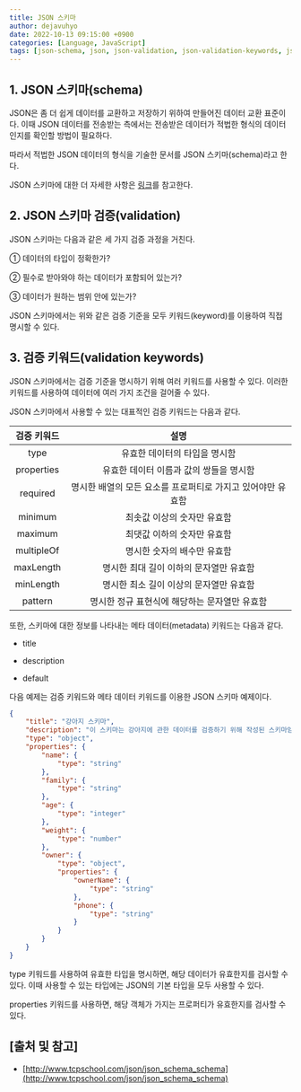 ```yaml
---
title: JSON 스키마
author: dejavuhyo
date: 2022-10-13 09:15:00 +0900
categories: [Language, JavaScript]
tags: [json-schema, json, json-validation, json-validation-keywords, json-스키마, json-검증, json-검증-키워드]
---
```


## 1. JSON 스키마(schema)
JSON은 좀 더 쉽게 데이터를 교환하고 저장하기 위하여 만들어진 데이터 교환 표준이다. 이때 JSON 데이터를 전송받는 측에서는 전송받은 데이터가 적법한 형식의 데이터인지를 확인할 방법이 필요하다.

따라서 적법한 JSON 데이터의 형식을 기술한 문서를 JSON 스키마(schema)라고 한다.

JSON 스키마에 대한 더 자세한 사항은 [링크](http://json-schema.org)를 참고한다.

## 2. JSON 스키마 검증(validation)
JSON 스키마는 다음과 같은 세 가지 검증 과정을 거친다.

① 데이터의 타입이 정확한가?

② 필수로 받아와야 하는 데이터가 포함되어 있는가?

③ 데이터가 원하는 범위 안에 있는가?

JSON 스키마에서는 위와 같은 검증 기준을 모두 키워드(keyword)를 이용하여 직접 명시할 수 있다.

## 3. 검증 키워드(validation keywords)
JSON 스키마에서는 검증 기준을 명시하기 위해 여러 키워드를 사용할 수 있다. 이러한 키워드를 사용하여 데이터에 여러 가지 조건을 걸어줄 수 있다.

JSON 스키마에서 사용할 수 있는 대표적인 검증 키워드는 다음과 같다.

| 검증 키워드 | 설명 |
|:-----:|:-----:|
| type | 유효한 데이터의 타입을 명시함 |
| properties | 유효한 데이터 이름과 값의 쌍들을 명시함 |
| required | 명시한 배열의 모든 요소를 프로퍼티로 가지고 있어야만 유효함 |
| minimum | 최솟값 이상의 숫자만 유효함 |
| maximum | 최댓값 이하의 숫자만 유효함 |
| multipleOf | 명시한 숫자의 배수만 유효함 |
| maxLength | 명시한 최대 길이 이하의 문자열만 유효함 |
| minLength | 명시한 최소 길이 이상의 문자열만 유효함 |
| pattern | 명시한 정규 표현식에 해당하는 문자열만 유효함 |

또한, 스키마에 대한 정보를 나타내는 메타 데이터(metadata) 키워드는 다음과 같다.

* title

* description

* default

다음 예제는 검증 키워드와 메타 데이터 키워드를 이용한 JSON 스키마 예제이다.

```json
{
    "title": "강아지 스키마",
    "description": "이 스키마는 강아지에 관한 데이터를 검증하기 위해 작성된 스키마임.",
    "type": "object",
    "properties": {
        "name": {
            "type": "string"
        },
        "family": {
            "type": "string"
        },
        "age": {
            "type": "integer"
        },
        "weight": {
            "type": "number"
        },
        "owner": {
            "type": "object",
            "properties": {
                "ownerName": {
                    "type": "string"
                },
                "phone": {
                    "type": "string"
                }
            }
        }
    }
}
```

type 키워드를 사용하여 유효한 타입을 명시하면, 해당 데이터가 유효한지를 검사할 수 있다. 이때 사용할 수 있는 타입에는 JSON의 기본 타입을 모두 사용할 수 있다.

properties 키워드를 사용하면, 해당 객체가 가지는 프로퍼티가 유효한지를 검사할 수 있다.

## [출처 및 참고]
* [http://www.tcpschool.com/json/json_schema_schema](http://www.tcpschool.com/json/json_schema_schema)

